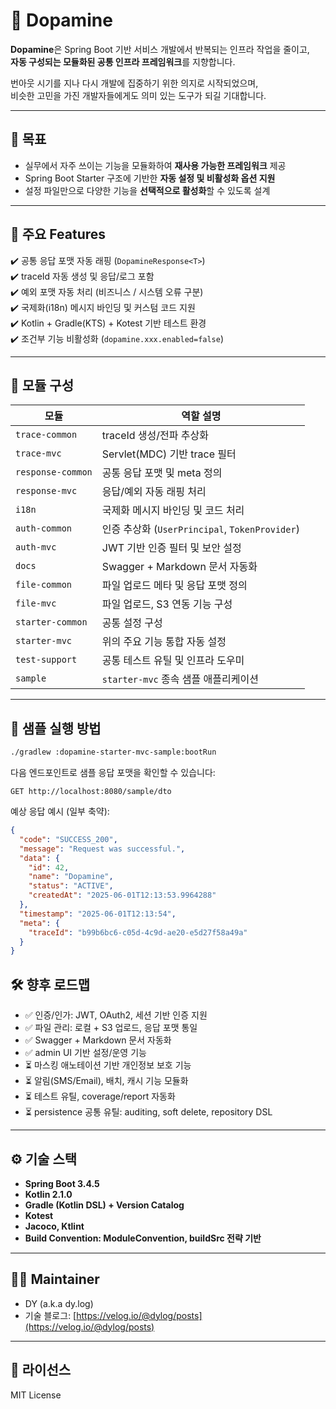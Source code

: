 # 🚀 Dopamine

**Dopamine**은 Spring Boot 기반 서비스 개발에서 반복되는 인프라 작업을 줄이고,  
**자동 구성되는 모듈화된 공통 인프라 프레임워크**를 지향합니다.

번아웃 시기를 지나 다시 개발에 집중하기 위한 의지로 시작되었으며,  
비슷한 고민을 가진 개발자들에게도 의미 있는 도구가 되길 기대합니다.

---

## 🎯 목표

- 실무에서 자주 쓰이는 기능을 모듈화하여 **재사용 가능한 프레임워크** 제공
- Spring Boot Starter 구조에 기반한 **자동 설정 및 비활성화 옵션 지원**
- 설정 파일만으로 다양한 기능을 **선택적으로 활성화**할 수 있도록 설계

---

## 🧩 주요 Features

✔️ 공통 응답 포맷 자동 래핑 (`DopamineResponse<T>`)  
✔️ traceId 자동 생성 및 응답/로그 포함  
✔️ 예외 포맷 자동 처리 (비즈니스 / 시스템 오류 구분)  
✔️ 국제화(i18n) 메시지 바인딩 및 커스텀 코드 지원  
✔️ Kotlin + Gradle(KTS) + Kotest 기반 테스트 환경  
✔️ 조건부 기능 비활성화 (`dopamine.xxx.enabled=false`)

---

## 🧱 모듈 구성

| 모듈                      | 역할 설명 |
|---------------------------|-----------|
| `trace-common`            | traceId 생성/전파 추상화 |
| `trace-mvc`               | Servlet(MDC) 기반 trace 필터 |
| `response-common`         | 공통 응답 포맷 및 meta 정의 |
| `response-mvc`            | 응답/예외 자동 래핑 처리 |
| `i18n`                    | 국제화 메시지 바인딩 및 코드 처리 |
| `auth-common`             | 인증 추상화 (`UserPrincipal`, `TokenProvider`) |
| `auth-mvc`                | JWT 기반 인증 필터 및 보안 설정 |
| `docs`                    | Swagger + Markdown 문서 자동화 |
| `file-common`             | 파일 업로드 메타 및 응답 포맷 정의 |
| `file-mvc`                | 파일 업로드, S3 연동 기능 구성 |
| `starter-common`          | 공통 설정 구성 |
| `starter-mvc`             | 위의 주요 기능 통합 자동 설정 |
| `test-support`            | 공통 테스트 유틸 및 인프라 도우미 |
| `sample`                  | `starter-mvc` 종속 샘플 애플리케이션 |

---

## 📂 샘플 실행 방법

```bash
./gradlew :dopamine-starter-mvc-sample:bootRun
```

다음 엔드포인트로 샘플 응답 포맷을 확인할 수 있습니다:

```
GET http://localhost:8080/sample/dto
```

예상 응답 예시 (일부 축약):

```json
{
  "code": "SUCCESS_200",
  "message": "Request was successful.",
  "data": {
    "id": 42,
    "name": "Dopamine",
    "status": "ACTIVE",
    "createdAt": "2025-06-01T12:13:53.9964288"
  },
  "timestamp": "2025-06-01T12:13:54",
  "meta": {
    "traceId": "b99b6bc6-c05d-4c9d-ae20-e5d27f58a49a"
  }
}
```

## 🛠️ 향후 로드맵
- ✅ 인증/인가: JWT, OAuth2, 세션 기반 인증 지원
- ✅ 파일 관리: 로컬 + S3 업로드, 응답 포맷 통일
- ✅ Swagger + Markdown 문서 자동화
- ✅ admin UI 기반 설정/운영 기능
- ⏳ 마스킹 애노테이션 기반 개인정보 보호 기능
- ⏳ 알림(SMS/Email), 배치, 캐시 기능 모듈화
- ⏳ 테스트 유틸, coverage/report 자동화
- ⏳ persistence 공통 유틸: auditing, soft delete, repository DSL

---

## ⚙️ 기술 스택
* **Spring Boot 3.4.5**
* **Kotlin 2.1.0**
* **Gradle (Kotlin DSL) + Version Catalog**
* **Kotest**
* **Jacoco, Ktlint**
* **Build Convention: ModuleConvention, buildSrc 전략 기반**

---

## 🙋‍♂️ Maintainer

* DY (a.k.a dy.log)
* 기술 블로그: [https://velog.io/@dylog/posts](https://velog.io/@dylog/posts)

---

## 📜 라이선스

MIT License
